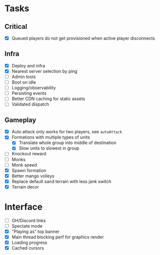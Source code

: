 Tasks
===

## Critical

- [x] Queued players do not get provisioned when active player disconnects

## Infra

- [x] Deploy and infra
- [x] Nearest server selection by ping
- [ ] Admin tools
- [ ] Boot on idle
- [ ] Logging/observability
- [ ] Persisting events
- [ ] Better CDN caching for static assets
- [ ] Validated dispatch

## Gameplay

- [x] Auto attack only works for two players, see `autoAttack`
- [x] Formations with multiple types of units
  - [x] Translate whole group into middle of destination
  - [x] Slow units to slowest in group
- [ ] Knockout reward
- [ ] Monks
- [ ] Monk speed
- [x] Spawn formation
- [x] Better mango volleys
- [x] Replace default sand terrain with less jank switch
- [x] Terrain decor

# Interface

- [ ] GH/Discord links
- [ ] Spectate mode
- [x] "Playing as" top banner
- [x] Main thread blocking perf for graphics render
- [x] Loading progress
- [x] Cached cursors
